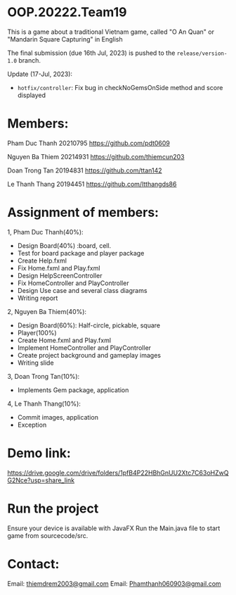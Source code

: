 # OOP.20222.Team19

This is a game about a traditional Vietnam game, called "O An Quan" or "Mandarin Square Capturing" in English

The final submission (due 16th Jul, 2023) is pushed to the `release/version-1.0` branch.

Update (17-Jul, 2023):
- `hotfix/controller`: Fix bug in checkNoGemsOnSide method and score displayed


# Members:
Pham Duc Thanh 20210795          https://github.com/pdt0609

Nguyen Ba Thiem 20214931         https://github.com/thiemcun203

Doan Trong Tan 20194831          https://github.com/ttan142

Le Thanh Thang 20194451          https://github.com/ltthangds86

# Assignment of members:

1, Pham Duc Thanh(40%):
-	Design Board(40%) :board, cell.
-	Test for board package and player package
-   Create Help.fxml 
-	Fix Home.fxml and Play.fxml
-	Design HelpScreenController
-   Fix HomeController and PlayController
-   Design Use case and several class diagrams
-	Writing report

2, Nguyen Ba Thiem(40%):
-	Design Board(60%): Half-circle, pickable, square
-	Player(100%)
-	Create Home.fxml and Play.fxml
-	Implement HomeController and PlayController
-	Create project background and gameplay images
-	Writing slide

3, Doan Trong Tan(10%):
-  Implements Gem package, application


4, Le Thanh Thang(10%):
-  Commit images, application
-  Exception

# Demo link:
https://drive.google.com/drive/folders/1pfB4P22HBhGnUU2Xtc7C63oHZwQG2Nce?usp=share_link

# Run the project
Ensure your device is available with JavaFX
Run the Main.java file to start game from sourcecode/src.

# Contact:
Email: thiemdrem2003@gmail.com
Email: Phamthanh060903@gmail.com



